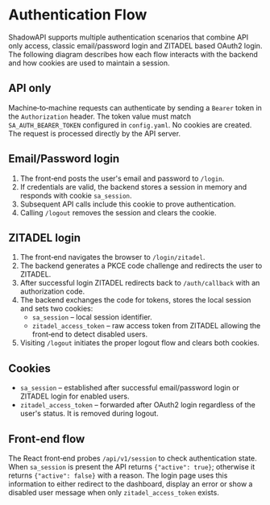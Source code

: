 # Authentication Flow

ShadowAPI supports multiple authentication scenarios that combine API only access, classic email/password login and ZITADEL based OAuth2 login.  The following diagram describes how each flow interacts with the backend and how cookies are used to maintain a session.

## API only

Machine‑to‑machine requests can authenticate by sending a `Bearer` token in the `Authorization` header.  The token value must match `SA_AUTH_BEARER_TOKEN` configured in `config.yaml`.  No cookies are created.  The request is processed directly by the API server.

## Email/Password login

1. The front‑end posts the user's email and password to `/login`.
2. If credentials are valid, the backend stores a session in memory and responds with cookie `sa_session`.
3. Subsequent API calls include this cookie to prove authentication.
4. Calling `/logout` removes the session and clears the cookie.

## ZITADEL login

1. The front‑end navigates the browser to `/login/zitadel`.
2. The backend generates a PKCE code challenge and redirects the user to ZITADEL.
3. After successful login ZITADEL redirects back to `/auth/callback` with an authorization code.
4. The backend exchanges the code for tokens, stores the local session and sets two cookies:
    - `sa_session` – local session identifier.
    - `zitadel_access_token` – raw access token from ZITADEL allowing the front‑end to detect disabled users.
5. Visiting `/logout` initiates the proper logout flow and clears both cookies.

## Cookies

- `sa_session` – established after successful email/password login or ZITADEL login for enabled users.
- `zitadel_access_token` – forwarded after OAuth2 login regardless of the user's status.  It is removed during logout.

## Front‑end flow

The React front‑end probes `/api/v1/session` to check authentication state.  When `sa_session` is present the API returns `{"active": true}`; otherwise it returns `{"active": false}` with a reason.  The login page uses this information to either redirect to the dashboard, display an error or show a disabled user message when only `zitadel_access_token` exists.

